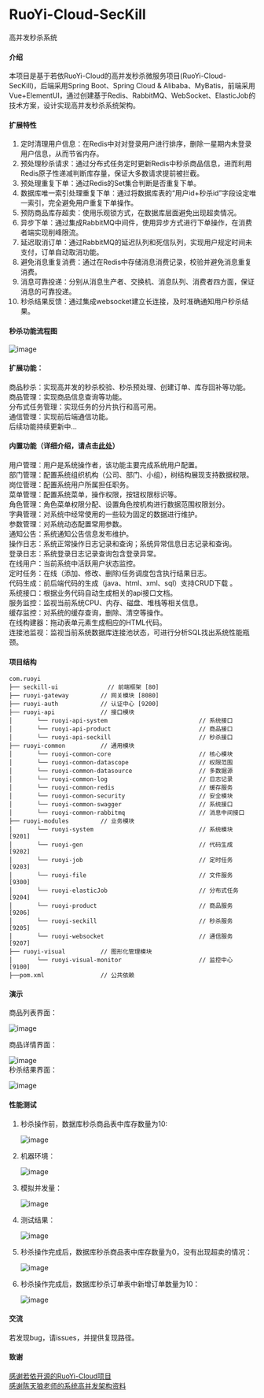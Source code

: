 # RuoYi-Cloud-SecKill
高并发秒杀系统

#### 介绍
本项目是基于若依RuoYi-Cloud的高并发秒杀微服务项目(RuoYi-Cloud-SecKill)，后端采用Spring Boot、Spring Cloud & Alibaba、MyBatis，前端采用Vue+ElementUI，通过创建基于Redis、RabbitMQ、WebSocket、ElasticJob的技术方案，设计实现高并发秒杀系统架构。

#### 扩展特性
1.  定时清理用户信息：在Redis中对对登录用户进行排序，删除一星期内未登录用户信息，从而节省内存。
2.  预处理秒杀请求：通过分布式任务定时更新Redis中秒杀商品信息，进而利用Redis原子性递减判断库存量，保证大多数请求提前被拦截。
3.  预处理重复下单：通过Redis的Set集合判断是否重复下单。
4.  数据库唯一索引处理重复下单：通过将数据库表的“用户id+秒杀id”字段设定唯一索引，完全避免用户重复下单操作。
5.  预防商品库存超卖：使用乐观锁方式，在数据库层面避免出现超卖情况。
6.  异步下单：通过集成RabbitMQ中间件，使用异步方式进行下单操作，在消费者端实现削峰限流。
7.  延迟取消订单：通过RabbitMQ的延迟队列和死信队列，实现用户规定时间未支付，订单自动取消功能。
8.  避免消息重复消费：通过在Redis中存储消息消费记录，校验并避免消息重复消费。
9.  消息可靠投递：分别从消息生产者、交换机、消息队列、消费者四方面，保证消息的可靠投递。
10.  秒杀结果反馈：通过集成websocket建立长连接，及时准确通知用户秒杀结果。
  
#### 秒杀功能流程图
  ![image](https://github.com/MikeForSharing/RuoYi-Cloud-SecKill/blob/main/systemResPic/%E7%A7%92%E6%9D%80%E6%B5%81%E7%A8%8B%E5%9B%BE.jpg)

  
#### 扩展功能：
  商品秒杀：实现高并发的秒杀校验、秒杀预处理、创建订单、库存回补等功能。  
  商品管理：实现商品信息查询等功能。  
  分布式任务管理：实现任务的分片执行和高可用。   
  通信管理：实现前后端通信功能。   
  后续功能持续更新中...   
    
#### 内置功能（详细介绍，请点击[此处](https://gitee.com/y_project/RuoYi-Cloud)）
  用户管理：用户是系统操作者，该功能主要完成系统用户配置。  
  部门管理：配置系统组织机构（公司、部门、小组），树结构展现支持数据权限。  
  岗位管理：配置系统用户所属担任职务。  
  菜单管理：配置系统菜单，操作权限，按钮权限标识等。  
  角色管理：角色菜单权限分配、设置角色按机构进行数据范围权限划分。  
  字典管理：对系统中经常使用的一些较为固定的数据进行维护。  
  参数管理：对系统动态配置常用参数。  
  通知公告：系统通知公告信息发布维护。  
  操作日志：系统正常操作日志记录和查询；系统异常信息日志记录和查询。  
  登录日志：系统登录日志记录查询包含登录异常。  
  在线用户：当前系统中活跃用户状态监控。  
  定时任务：在线（添加、修改、删除)任务调度包含执行结果日志。  
  代码生成：前后端代码的生成（java、html、xml、sql）支持CRUD下载 。  
  系统接口：根据业务代码自动生成相关的api接口文档。  
  服务监控：监视当前系统CPU、内存、磁盘、堆栈等相关信息。  
  缓存监控：对系统的缓存查询，删除、清空等操作。  
  在线构建器：拖动表单元素生成相应的HTML代码。  
  连接池监视：监视当前系统数据库连接池状态，可进行分析SQL找出系统性能瓶颈。  
  
#### 项目结构
~~~
com.ruoyi     
├── seckill-ui              // 前端框架 [80]
├── ruoyi-gateway         // 网关模块 [8080]
├── ruoyi-auth            // 认证中心 [9200]
├── ruoyi-api             // 接口模块
│       └── ruoyi-api-system                          // 系统接口
│       └── ruoyi-api-product                         // 商品接口
│       └── ruoyi-api-seckill                         // 秒杀接口
├── ruoyi-common          // 通用模块
│       └── ruoyi-common-core                         // 核心模块
│       └── ruoyi-common-datascope                    // 权限范围
│       └── ruoyi-common-datasource                   // 多数据源
│       └── ruoyi-common-log                          // 日志记录
│       └── ruoyi-common-redis                        // 缓存服务
│       └── ruoyi-common-security                     // 安全模块
│       └── ruoyi-common-swagger                      // 系统接口
│       └── ruoyi-common-rabbitmq                     // 消息中间接口
├── ruoyi-modules         // 业务模块
│       └── ruoyi-system                              // 系统模块 [9201]
│       └── ruoyi-gen                                 // 代码生成 [9202]
│       └── ruoyi-job                                 // 定时任务 [9203]
│       └── ruoyi-file                                // 文件服务 [9300]
│       └── ruoyi-elasticJob                          // 分布式任务 [9204]
│       └── ruoyi-product                             // 商品服务 [9206]
│       └── ruoyi-seckill                             // 秒杀服务 [9205]
│       └── ruoyi-websocket                           // 通信服务 [9207]  
├── ruoyi-visual          // 图形化管理模块
│       └── ruoyi-visual-monitor                      // 监控中心 [9100]
├──pom.xml                // 公共依赖
~~~
  
#### 演示  
商品列表界面：  
  
 ![image](https://github.com/MikeForSharing/RuoYi-Cloud-SecKill/blob/main/systemResPic/%E5%89%8D%E7%AB%AF-%E5%95%86%E5%93%81%E5%88%97%E8%A1%A8%E7%95%8C%E9%9D%A2.png)
   
商品详情界面：  
  
 ![image](https://github.com/MikeForSharing/RuoYi-Cloud-SecKill/blob/main/systemResPic/%E5%89%8D%E7%AB%AF-%E5%95%86%E5%93%81%E8%AF%A6%E6%83%85%E7%95%8C%E9%9D%A2.png)  
秒杀结果界面：  
  
 ![image](https://github.com/MikeForSharing/RuoYi-Cloud-SecKill/blob/main/systemResPic/%E5%89%8D%E7%AB%AF-%E7%A7%92%E6%9D%80%E7%BB%93%E6%9E%9C%E7%95%8C%E9%9D%A2.png)  
    
#### 性能测试

1.  秒杀操作前，数据库秒杀商品表中库存数量为10:
  
    ![image](https://github.com/MikeForSharing/RuoYi-Cloud-SecKill/blob/main/systemResPic/%E5%95%86%E5%93%81%E5%88%97%E8%A1%A8%E7%95%8C%E9%9D%A2.png)  

2.  机器环境：
     
    ![image](https://github.com/MikeForSharing/RuoYi-Cloud-SecKill/blob/main/systemResPic/%E6%9C%BA%E5%99%A8%E7%8E%AF%E5%A2%83.png)  

3.  模拟并发量：  
  
     ![image](https://github.com/MikeForSharing/RuoYi-Cloud-SecKill/blob/main/systemResPic/%E6%A8%A1%E6%8B%9F%E5%B9%B6%E5%8F%91%E9%87%8F.png)  
    
5.  测试结果：  
      
    ![image](https://github.com/MikeForSharing/RuoYi-Cloud-SecKill/blob/main/systemResPic/%E6%B5%8B%E8%AF%95%E7%BB%93%E6%9E%9C.png)  
  
6.  秒杀操作完成后，数据库秒杀商品表中库存数量为0，没有出现超卖的情况：
     
    ![image](https://github.com/MikeForSharing/RuoYi-Cloud-SecKill/blob/main/systemResPic/%E7%A7%92%E6%9D%80%E6%93%8D%E4%BD%9C%E5%AE%8C%E6%88%90%E5%90%8E%E5%BA%93%E5%AD%98%E9%87%8F.png)  

7.  秒杀操作完成后，数据库秒杀订单表中新增订单数量为10：
      
    ![image](https://github.com/MikeForSharing/RuoYi-Cloud-SecKill/blob/main/systemResPic/%E7%A7%92%E6%9D%80%E6%93%8D%E4%BD%9C%E5%AE%8C%E6%88%90%E5%90%8E%E6%96%B0%E5%A2%9E%E8%AE%A2%E5%8D%95%E6%95%B0%E9%87%8F.png)  
    
#### 交流
若发现bug，请issues，并提供复现路径。  
  
#### 致谢  
[感谢若依开源的RuoYi-Cloud项目](https://gitee.com/y_project/RuoYi-Cloud)  
[感谢陈天狼老师的系统高并发架构资料](https://space.bilibili.com/98307693)


